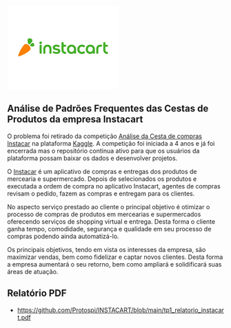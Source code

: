 
![](https://github.com/Protospi/INSTACART/blob/main/instacart_logo.png)

## Análise de Padrões Frequentes das Cestas de Produtos da empresa Instacart

O problema foi retirado da competição [Análise da Cesta de compras Instacar](https://www.kaggle.com/c/instacart-market-basket-analysis) na plataforma [Kaggle](https://www.kaggle.com/). A competição foi iniciada a 4 anos e já foi encerrada mas o repositório continua ativo para que os usuários da plataforma possam baixar os dados e desenvolver projetos.
 
O [Instacar](https://www.instacart.com/) é um aplicativo de compras e entregas dos produtos de mercearia e supermercado. Depois de selecionados os produtos e executada a ordem de compra no aplicativo Instacart, agentes de compras revisam o pedido, fazem as compras e entregam para os clientes.

No aspecto serviço prestado ao cliente o principal objetivo é otimizar o processo de compras de produtos em mercearias e supermercados oferecendo serviços de shopping virtual e entrega. Desta forma o cliente ganha tempo, comodidade, segurança e qualidade em seu processo de compras podendo ainda automatizá-lo.

Os principais objetivos, tendo em vista os interesses da empresa, são maximizar vendas, bem como fidelizar e captar novos clientes. Desta forma a empresa aumentará o seu retorno, bem como ampliará e solidificará suas áreas de atuação.

## Relatório PDF

*  https://github.com/Protospi/INSTACART/blob/main/tp1_relatorio_instacart.pdf
